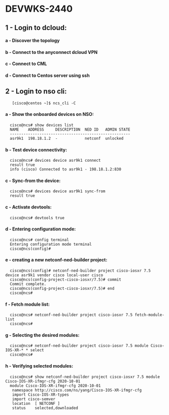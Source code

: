 # DEVWKS-2440

## 1 - Login to dcloud:
#### a - Discover the topology
#### b - Connect to the anyconnect dcloud VPN
#### c - Connect to CML
#### d - Connect to Centos server using ssh

## 2 - Login to nso cli:
       [cisco@centos ~]$ ncs_cli -C
#### a - Show the onboarded devices on NSO:
      cisco@ncs# show devices list
      NAME    ADDRESS     DESCRIPTION  NED ID   ADMIN STATE
      -----------------------------------------------------
      asr9k1  198.18.1.2  -            netconf  unlocked
#### b - Test device connectivity:
      cisco@ncs# devices device asr9k1 connect
      result true
      info (cisco) Connected to asr9k1 - 198.18.1.2:830
#### c - Sync-from the device:
      cisco@ncs# devices device asr9k1 sync-from
      result true
#### c - Activate devtools:      
      cisco@ncs# devtools true
#### d - Entering configuration mode:
      cisco@ncs# config terminal
      Entering configuration mode terminal
      cisco@ncs(config)#
#### e - creating a new netconf-ned-builder project:
      cisco@ncs(config)# netconf-ned-builder project cisco-iosxr 7.5 device asr9k1 vendor cisco local-user cisco
      cisco@ncs(config-project-cisco-iosxr/7.5)# commit
      Commit complete.
      cisco@ncs(config-project-cisco-iosxr/7.5)# end
      cisco@ncs#
 #### f - Fetch module list:
      cisco@ncs# netconf-ned-builder project cisco-iosxr 7.5 fetch-module-list
      cisco@ncs#

 #### g - Selecting the desired modules:
      cisco@ncs# netconf-ned-builder project cisco-iosxr 7.5 module Cisco-IOS-XR-* * select
      cisco@ncs#
 
  #### h - Verifying selected modules:
      cisco@ncs# show netconf-ned-builder project cisco-iosxr 7.5 module Cisco-IOS-XR-ifmgr-cfg 2020-10-01
      module Cisco-IOS-XR-ifmgr-cfg 2020-10-01
       namespace http://cisco.com/ns/yang/Cisco-IOS-XR-ifmgr-cfg
       import Cisco-IOS-XR-types
       import cisco-semver
       location  [ NETCONF ]
       status    selected,downloaded
